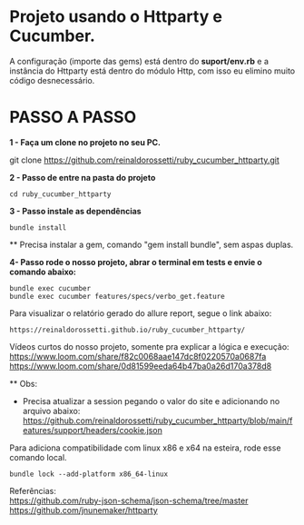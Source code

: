 # Projeto usando o Httparty e Cucumber.

A configuração (importe das gems) está dentro do **suport/env.rb** e a instância do Httparty está dentro do módulo Http, com isso eu elimino muito código desnecessário.

# PASSO A PASSO

**1 - Faça um clone no projeto no seu PC.**

git clone https://github.com/reinaldorossetti/ruby_cucumber_httparty.git

**2 - Passo de entre na pasta do projeto**
```
cd ruby_cucumber_httparty
```
**3 - Passo instale as dependências**
```
bundle install
```
** Precisa instalar a gem, comando "gem install bundle", sem aspas duplas.

**4- Passo rode o nosso projeto, abrar o terminal em tests e envie o comando abaixo:**

```
bundle exec cucumber
bundle exec cucumber features/specs/verbo_get.feature
```
Para visualizar o relatório gerado do allure report, segue o link abaixo:
```
https://reinaldorossetti.github.io/ruby_cucumber_httparty/
```
Vídeos curtos do nosso projeto, somente pra explicar a lógica e execução:
https://www.loom.com/share/f82c0068aae147dc8f0220570a0687fa
https://www.loom.com/share/0d81599eeda64b47ba0a26d170a378d8

** Obs:
- Precisa atualizar a session pegando o valor do site e adicionando no arquivo abaixo:
https://github.com/reinaldorossetti/ruby_cucumber_httparty/blob/main/features/support/headers/cookie.json

Para adiciona compatibilidade com linux x86 e x64 na esteira, rode esse comando local.
```
bundle lock --add-platform x86_64-linux
```
Referências:  
https://github.com/ruby-json-schema/json-schema/tree/master  
https://github.com/jnunemaker/httparty  
